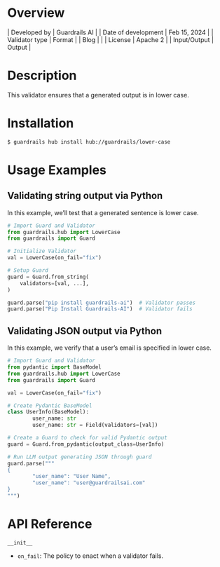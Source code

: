 # Overview

| Developed by | Guardrails AI |
| Date of development | Feb 15, 2024 |
| Validator type | Format |
| Blog |  |
| License | Apache 2 |
| Input/Output | Output |

# Description

This validator ensures that a generated output is in lower case.

# Installation

```bash
$ guardrails hub install hub://guardrails/lower-case
```

# Usage Examples

## Validating string output via Python

In this example, we’ll test that a generated sentence is lower case.

```python
# Import Guard and Validator
from guardrails.hub import LowerCase
from guardrails import Guard

# Initialize Validator
val = LowerCase(on_fail="fix")

# Setup Guard
guard = Guard.from_string(
    validators=[val, ...],
)

guard.parse("pip install guardrails-ai")  # Validator passes
guard.parse("Pip Install Guardrails-AI")  # Validator fails
```

## Validating JSON output via Python

In this example, we verify that a user’s email is specified in lower case.

```python
# Import Guard and Validator
from pydantic import BaseModel
from guardrails.hub import LowerCase
from guardrails import Guard

val = LowerCase(on_fail="fix")

# Create Pydantic BaseModel
class UserInfo(BaseModel):
		user_name: str
		user_name: str = Field(validators=[val])

# Create a Guard to check for valid Pydantic output
guard = Guard.from_pydantic(output_class=UserInfo)

# Run LLM output generating JSON through guard
guard.parse("""
{
		"user_name": "User Name",
		"user_name": "user@guardrailsai.com"
}
""")
```

# API Reference

`__init__`
- `on_fail`: The policy to enact when a validator fails.
